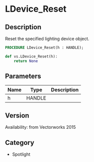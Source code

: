 # LDevice_Reset

## Description
Reset the specified lighting device object.

```pascal
PROCEDURE LDevice_Reset(h : HANDLE);
```

```python
def vs.LDevice_Reset(h):
    return None
```

## Parameters
|Name|Type|Description|
|---|---|---|
|h|HANDLE|   |

## Version
Availability: from Vectorworks 2015

## Category
* Spotlight

